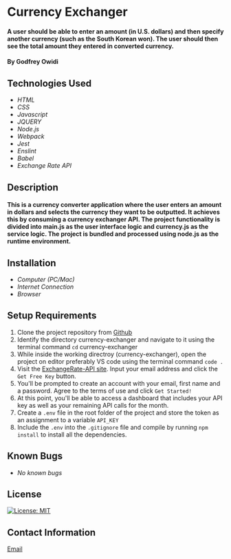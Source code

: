 # Currency Exchanger

#### A user should be able to enter an amount (in U.S. dollars) and then specify another currency (such as the South Korean won). The user should then see the total amount they entered in converted currency. 

#### By Godfrey Owidi

## Technologies Used

* _HTML_
* _CSS_
* _Javascript_
* _JQUERY_
* _Node.js_
* _Webpack_
* _Jest_
* _Enslint_
* _Babel_
* _Exchange Rate API_

## Description
#### This is a currency converter application where the user enters an amount in dollars and selects the currency they want to be outputted. It achieves this by consuming a currency exchanger API. The project functionality is divided into main.js as the user interface logic and currency.js as the service logic. The project is bundled and processed using node.js as the runtime environment.

## Installation

* _Computer (PC/Mac)_
* _Internet Connection_
* _Browser_

## Setup Requirements

1. Clone the project repository from [Github](https://github.com/godfreyowidi/currency-exchanger)
2. Identify the directory currency-exchanger and navigate to it using the terminal command ```cd``` currency-exchanger
3. While inside the working directroy (currency-exchanger), open the project on editor preferably VS code using the terminal command ```code .```
4. Visit the [ExchangeRate-API site](https://www.exchangerate-api.com/). Input your email address and click the ```Get Free Key``` button.
5. You'll be prompted to create an account with your email, first name and a password. Agree to the terms of use and click ```Get Started!```
6. At this point, you'll be able to access a dashboard that includes your API key as well as your remaining API calls for the month.
7. Create a ```.env``` file in the root folder of the project and store the token as an assignment to a variable ```API_KEY```
8. Include the ```.env``` into the ```.gitignore``` file and compile by running ```npm install``` to install all the dependencies.

## Known Bugs
* _No known bugs_

## License
[![License: MIT](https://img.shields.io/badge/License-MIT-yellow.svg)](https://opensource.org/licenses/MIT)

## Contact Information
[Email](godfreyowiidi@gmail.com)